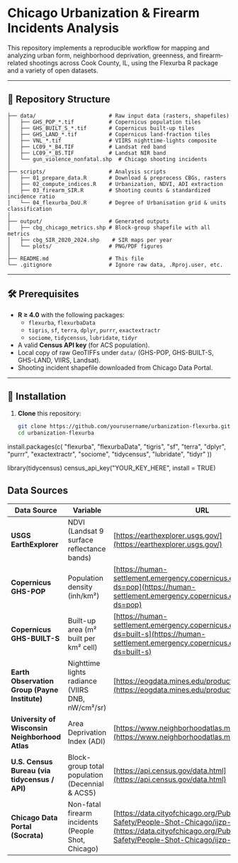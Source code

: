 # Chicago Urbanization & Firearm Incidents Analysis

This repository implements a reproducible workflow for mapping and analyzing urban form, neighborhood deprivation, greenness, and firearm‐related shootings across Cook County, IL, using the Flexurba R package and a variety of open datasets.

---

## 📂 Repository Structure
```
├── data/                       # Raw input data (rasters, shapefiles)
│   ├── GHS_POP_*.tif           # Copernicus population tiles
│   ├── GHS_BUILT_S_*.tif       # Copernicus built-up tiles
│   ├── GHS_LAND_*.tif          # Copernicus land-fraction tiles
│   ├── VNL_*.tif               # VIIRS nighttime-lights composite
│   ├── LC09_*_B4.TIF           # Landsat red band
│   ├── LC09_*_B5.TIF           # Landsat NIR band
│   └── gun_violence_nonfatal.shp  # Chicago shooting incidents
│
├── scripts/                    # Analysis scripts
│   ├── 01_prepare_data.R       # Download & preprocess CBGs, rasters
│   ├── 02_compute_indices.R    # Urbanization, NDVI, ADI extraction
│   ├── 03_firearm_SIR.R        # Shooting counts & standardized incidence ratio
│   └── 04_flexurba_DoU.R       # Degree of Urbanisation grid & units classification
│
├── output/                     # Generated outputs
│   ├── cbg_chicago_metrics.shp # Block-group shapefile with all metrics
│   ├── cbg_SIR_2020_2024.shp    # SIR maps per year
│   └── plots/                  # PNG/PDF figures
│
├── README.md                   # This file
└── .gitignore                  # Ignore raw data, .Rproj.user, etc.
```
---
## 🛠️ Prerequisites

- **R ≥ 4.0** with the following packages:
  - `flexurba`, `flexurbaData`  
  - `tigris`, `sf`, `terra`, `dplyr`, `purrr`, `exactextractr`  
  - `sociome`, `tidycensus`, `lubridate`, `tidyr`  
- A valid **Census API key** (for ACS population).  
- Local copy of raw GeoTIFFs under `data/` (GHS-POP, GHS-BUILT-S, GHS-LAND, VIIRS, Landsat).  
- Shooting incident shapefile downloaded from Chicago Data Portal.

---

## 🚀 Installation

1. **Clone** this repository:
   ```bash
   git clone https://github.com/yourusername/urbanization-flexurba.git
   cd urbanization-flexurba

install.packages(c(
  "flexurba", "flexurbaData", "tigris", "sf", "terra", "dplyr",
  "purrr", "exactextractr", "sociome", "tidycensus",
  "lubridate", "tidyr"
))

library(tidycensus)
census_api_key("YOUR_KEY_HERE", install = TRUE)

## Data Sources

| Data Source                                    | Variable                                           | URL                                                                                                                                                      |
| ---------------------------------------------- | -------------------------------------------------- | -------------------------------------------------------------------------------------------------------------------------------------------------------- |
| **USGS EarthExplorer**                         | NDVI (Landsat 9 surface reflectance bands)         | [https://earthexplorer.usgs.gov/](https://earthexplorer.usgs.gov/)                                                                                       |
| **Copernicus GHS-POP**                         | Population density (inh/km²)                       | [https://human-settlement.emergency.copernicus.eu/download.php?ds=pop](https://human-settlement.emergency.copernicus.eu/download.php?ds=pop)             |
| **Copernicus GHS-BUILT-S**                     | Built-up area (m² built per km² cell)              | [https://human-settlement.emergency.copernicus.eu/download.php?ds=built-s](https://human-settlement.emergency.copernicus.eu/download.php?ds=built-s)     |
| **Earth Observation Group (Payne Institute)**  | Nighttime lights radiance (VIIRS DNB, nW/cm²/sr)   | [https://eogdata.mines.edu/products/vnl/](https://eogdata.mines.edu/products/vnl/)                                                                       |
| **University of Wisconsin Neighborhood Atlas** | Area Deprivation Index (ADI)                       | [https://www.neighborhoodatlas.medicine.wisc.edu/](https://www.neighborhoodatlas.medicine.wisc.edu/)                                                     |
| **U.S. Census Bureau (via tidycensus / API)**  | Block-group total population (Decennial & ACS5)    | [https://api.census.gov/data.html](https://api.census.gov/data.html)                                                                                     |
| **Chicago Data Portal (Socrata)**              | Non-fatal firearm incidents (People Shot, Chicago) | [https://data.cityofchicago.org/Public-Safety/People-Shot-Chicago/ijzp-q8t2](https://data.cityofchicago.org/Public-Safety/People-Shot-Chicago/ijzp-q8t2) |
